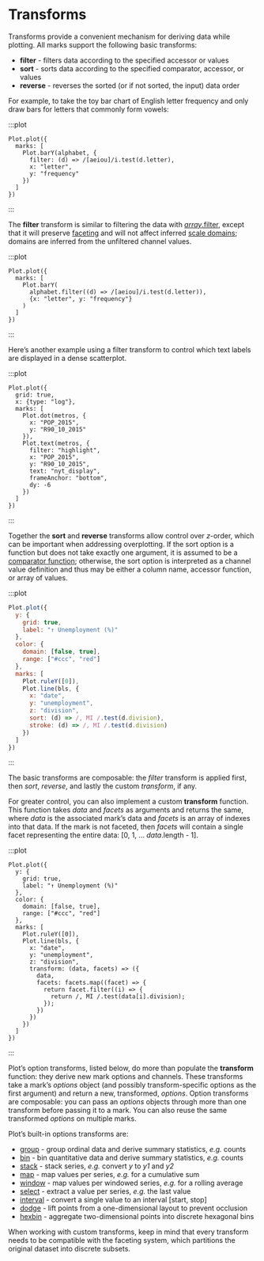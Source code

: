 <script setup>

import * as Plot from "@observablehq/plot";
import * as d3 from "d3";
import PlotRender from "./components/PlotRender.js";
import alphabet from "./data/alphabet.ts";
import metros from "./data/metros.ts";
import bls from "./data/bls.ts";

</script>

# Transforms

Transforms provide a convenient mechanism for deriving data while plotting. All marks support the following basic transforms:

* **filter** - filters data according to the specified accessor or values
* **sort** - sorts data according to the specified comparator, accessor, or values
* **reverse** - reverses the sorted (or if not sorted, the input) data order

For example, to take the toy bar chart of English letter frequency and only draw bars for letters that commonly form vowels:

:::plot
```js{4}
Plot.plot({
  marks: [
    Plot.barY(alphabet, {
      filter: (d) => /[aeiou]/i.test(d.letter),
      x: "letter",
      y: "frequency"
    })
  ]
})
```
:::

The **filter** transform is similar to filtering the data with [*array*.filter](https://developer.mozilla.org/en-US/docs/Web/JavaScript/Reference/Global_Objects/Array/filter), except that it will preserve [faceting](/facets) and will not affect inferred [scale domains](/scales); domains are inferred from the unfiltered channel values.

:::plot
```js{4}
Plot.plot({
  marks: [
    Plot.barY(
      alphabet.filter((d) => /[aeiou]/i.test(d.letter)),
      {x: "letter", y: "frequency"}
    )
  ]
})
```
:::

Here’s another example using a filter transform to control which text labels are displayed in a dense scatterplot.

:::plot
```js{10}
Plot.plot({
  grid: true,
  x: {type: "log"},
  marks: [
    Plot.dot(metros, {
      x: "POP_2015",
      y: "R90_10_2015"
    }),
    Plot.text(metros, {
      filter: "highlight",
      x: "POP_2015",
      y: "R90_10_2015",
      text: "nyt_display",
      frameAnchor: "bottom",
      dy: -6
    })
  ]
})
```
:::

Together the **sort** and **reverse** transforms allow control over *z*-order, which can be important when addressing overplotting. If the sort option is a function but does not take exactly one argument, it is assumed to be a [comparator function](https://developer.mozilla.org/en-US/docs/Web/JavaScript/Reference/Global_Objects/Array/sort#description); otherwise, the sort option is interpreted as a channel value definition and thus may be either a column name, accessor function, or array of values.

:::plot
```js
Plot.plot({
  y: {
    grid: true,
    label: "↑ Unemployment (%)"
  },
  color: {
    domain: [false, true],
    range: ["#ccc", "red"]
  },
  marks: [
    Plot.ruleY([0]),
    Plot.line(bls, {
      x: "date",
      y: "unemployment",
      z: "division",
      sort: (d) => /, MI /.test(d.division),
      stroke: (d) => /, MI /.test(d.division)
    })
  ]
})
```
:::

The basic transforms are composable: the *filter* transform is applied first, then *sort*, *reverse*, and lastly the custom *transform*, if any.

For greater control, you can also implement a custom **transform** function. This function takes *data* and *facets* as arguments and returns the same, where *data* is the associated mark’s data and *facets* is an array of indexes into that data. If the mark is not faceted, then *facets* will contain a single facet representing the entire data: [0, 1, … *data*.length - 1].

:::plot
```js{16-23}
Plot.plot({
  y: {
    grid: true,
    label: "↑ Unemployment (%)"
  },
  color: {
    domain: [false, true],
    range: ["#ccc", "red"]
  },
  marks: [
    Plot.ruleY([0]),
    Plot.line(bls, {
      x: "date",
      y: "unemployment",
      z: "division",
      transform: (data, facets) => ({
        data,
        facets: facets.map((facet) => {
          return facet.filter((i) => {
            return /, MI /.test(data[i].division);
          });
        })
      })
    })
  ]
})
```
:::

Plot’s option transforms, listed below, do more than populate the **transform** function: they derive new mark options and channels. These transforms take a mark’s *options* object (and possibly transform-specific options as the first argument) and return a new, transformed, *options*. Option transforms are composable: you can pass an *options* objects through more than one transform before passing it to a mark. You can also reuse the same transformed *options* on multiple marks.

Plot’s built-in options transforms are:

* [group](/@observablehq/plot-group?collection=@observablehq/plot) - group ordinal data and derive summary statistics, *e.g.* counts
* [bin](/@observablehq/plot-bin?collection=@observablehq/plot) - bin quantitative data and derive summary statistics, *e.g.* counts
* [stack](/@observablehq/plot-stack?collection=@observablehq/plot) - stack series, *e.g.* convert *y* to *y1* and *y2*
* [map](/@observablehq/plot-map?collection=@observablehq/plot) - map values per series, *e.g.* for a cumulative sum
* [window](/@observablehq/plot-window?collection=@observablehq/plot) - map values per windowed series, *e.g.* for a rolling average
* [select](/@observablehq/plot-select?collection=@observablehq/plot) - extract a value per series, *e.g.* the last value
* [interval](/@observablehq/plot-interval?collection=@observablehq/plot) - convert a single value to an interval [start, stop]
* [dodge](/@observablehq/plot-dodge?collection=@observablehq/plot) - lift points from a one-dimensional layout to prevent occlusion
* [hexbin](/@observablehq/plot-hexbin?collection=@observablehq/plot) - aggregate two-dimensional points into discrete hexagonal bins

When working with custom transforms, keep in mind that every transform needs to be compatible with the faceting system, which partitions the original dataset into discrete subsets.
